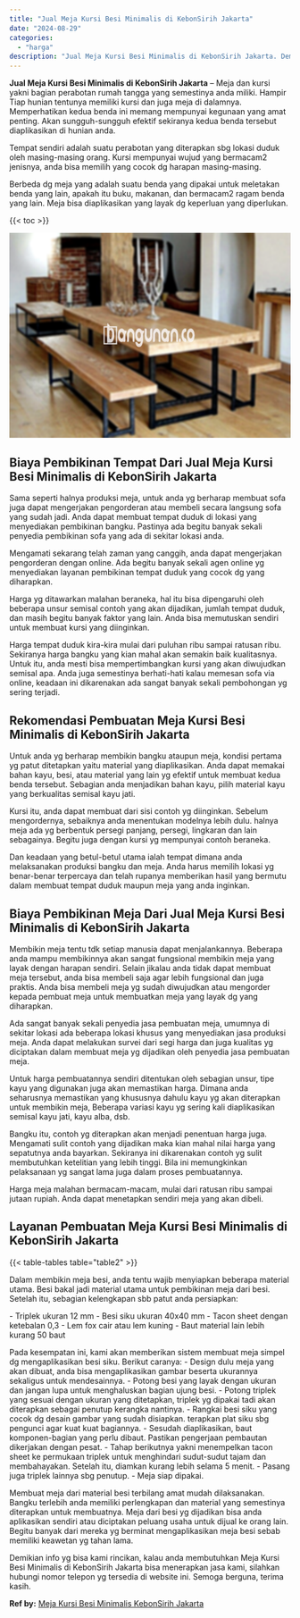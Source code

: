 ```yaml
---
title: "Jual Meja Kursi Besi Minimalis di KebonSirih Jakarta"
date: "2024-08-29"
categories: 
  - "harga"
description: "Jual Meja Kursi Besi Minimalis di KebonSirih Jakarta. Demikian info yg bisa kami rincikan, kalau anda membutuhkan Meja Kursi Besi Minimalis di KebonSirih Jak..."
---
```


**Jual Meja Kursi Besi Minimalis di KebonSirih Jakarta** – Meja dan kursi yakni bagian perabotan rumah tangga yang semestinya anda miliki. Hampir Tiap hunian tentunya memiliki kursi dan juga meja di dalamnya. Memperhatikan kedua benda ini memang mempunyai kegunaan yang amat penting. Akan sungguh-sungguh efektif sekiranya kedua benda tersebut diaplikasikan di hunian anda.

Tempat sendiri adalah suatu perabotan yang diterapkan sbg lokasi duduk oleh masing-masing orang. Kursi mempunyai wujud yang bermacam2 jenisnya, anda bisa memilih yang cocok dg harapan masing-masing.

Berbeda dg meja yang adalah suatu benda yang dipakai untuk meletakan benda yang lain, apakah itu buku, makanan, dan bermacam2 ragam benda yang lain. Meja bisa diaplikasikan yang layak dg keperluan yang diperlukan.

{{< toc >}}

![Jual Meja Kursi Besi Minimalis di KebonSirih Jakarta](/images/jual-meja-besi-murah32.png)

## Biaya Pembikinan Tempat Dari Jual Meja Kursi Besi Minimalis di KebonSirih Jakarta

Sama seperti halnya produksi meja, untuk anda yg berharap membuat sofa juga dapat mengerjakan pengorderan atau membeli secara langsung sofa yang sudah jadi. Anda dapat membuat tempat duduk di lokasi yang menyediakan pembikinan bangku. Pastinya ada begitu banyak sekali penyedia pembikinan sofa yang ada di sekitar lokasi anda.

Mengamati sekarang telah zaman yang canggih, anda dapat mengerjakan pengorderan dengan online. Ada begitu banyak sekali agen online yg menyediakan layanan pembikinan tempat duduk yang cocok dg yang diharapkan.

Harga yg ditawarkan malahan beraneka, hal itu bisa dipengaruhi oleh beberapa unsur semisal contoh yang akan dijadikan, jumlah tempat duduk, dan masih begitu banyak faktor yang lain. Anda bisa memutuskan sendiri untuk membuat kursi yang diinginkan.

Harga tempat duduk kira-kira mulai dari puluhan ribu sampai ratusan ribu. Sekiranya harga bangku yang kian mahal akan semakin baik kualitasnya. Untuk itu, anda mesti bisa mempertimbangkan kursi yang akan diwujudkan semisal apa. Anda juga semestinya berhati-hati kalau memesan sofa via online, keadaan ini dikarenakan ada sangat banyak sekali pembohongan yg sering terjadi.

## Rekomendasi Pembuatan Meja Kursi Besi Minimalis di KebonSirih Jakarta

Untuk anda yg berharap membikin bangku ataupun meja, kondisi pertama yg patut ditetapkan yaitu material yang diaplikasikan. Anda dapat memakai bahan kayu, besi, atau material yang lain yg efektif untuk membuat kedua benda tersebut. Sebagian anda menjadikan bahan kayu, pilih material kayu yang berkualitas semisal kayu jati.

Kursi itu, anda dapat membuat dari sisi contoh yg diinginkan. Sebelum mengordernya, sebaiknya anda menentukan modelnya lebih dulu. halnya meja ada yg berbentuk persegi panjang, persegi, lingkaran dan lain sebagainya. Begitu juga dengan kursi yg mempunyai contoh beraneka.

Dan keadaan yang betul-betul utama ialah tempat dimana anda melaksanakan produksi bangku dan meja. Anda harus memilih lokasi yg benar-benar terpercaya dan telah rupanya memberikan hasil yang bermutu dalam membuat tempat duduk maupun meja yang anda inginkan.

## Biaya Pembikinan Meja Dari Jual Meja Kursi Besi Minimalis di KebonSirih Jakarta

Membikin meja tentu tdk setiap manusia dapat menjalankannya. Beberapa anda mampu membikinnya akan sangat fungsional membikin meja yang layak dengan harapan sendiri. Selain jikalau anda tidak dapat membuat meja tersebut, anda bisa membeli saja agar lebih fungsional dan juga praktis. Anda bisa membeli meja yg sudah diwujudkan atau mengorder kepada pembuat meja untuk membuatkan meja yang layak dg yang diharapkan.

Ada sangat banyak sekali penyedia jasa pembuatan meja, umumnya di sekitar lokasi ada beberapa lokasi khusus yang menyediakan jasa produksi meja. Anda dapat melakukan survei dari segi harga dan juga kualitas yg diciptakan dalam membuat meja yg dijadikan oleh penyedia jasa pembuatan meja.

Untuk harga pembuatannya sendiri ditentukan oleh sebagian unsur, tipe kayu yang digunakan juga akan memastikan harga. Dimana anda seharusnya memastikan yang khususnya dahulu kayu yg akan diterapkan untuk membikin meja, Beberapa variasi kayu yg sering kali diaplikasikan semisal kayu jati, kayu alba, dsb.

Bangku itu, contoh yg diterapkan akan menjadi penentuan harga juga. Mengamati sulit contoh yang dijadikan maka kian mahal nilai harga yang sepatutnya anda bayarkan. Sekiranya ini dikarenakan contoh yg sulit membutuhkan ketelitian yang lebih tinggi. Bila ini memungkinkan pelaksanaan yg sangat lama juga dalam proses pembuatannya.

Harga meja malahan bermacam-macam, mulai dari ratusan ribu sampai jutaan rupiah. Anda dapat menetapkan sendiri meja yang akan dibeli.

## Layanan Pembuatan Meja Kursi Besi Minimalis di KebonSirih Jakarta

{{< table-tables table="table2" >}}

Dalam membikin meja besi, anda tentu wajib menyiapkan beberapa material utama. Besi bakal jadi material utama untuk pembikinan meja dari besi. Setelah itu, sebagian kelengkapan sbb patut anda persiapkan:

\- Triplek ukuran 12 mm - Besi siku ukuran 40x40 mm - Tacon sheet dengan ketebalan 0,3 - Lem fox cair atau lem kuning - Baut material lain lebih kurang 50 baut

Pada kesempatan ini, kami akan memberikan sistem membuat meja simpel dg mengaplikasikan besi siku. Berikut caranya: - Design dulu meja yang akan dibuat, anda bisa mengaplikasikan gambar beserta ukurannya sekaligus untuk mendesainnya. - Potong besi yang layak dengan ukuran dan jangan lupa untuk menghaluskan bagian ujung besi. - Potong triplek yang sesuai dengan ukuran yang ditetapkan, triplek yg dipakai tadi akan diterapkan sebagai penutup kerangka nantinya. - Rangkai besi siku yang cocok dg desain gambar yang sudah disiapkan. terapkan plat siku sbg pengunci agar kuat kuat bagiannya. - Sesudah diaplikasikan, baut komponen-bagian yang perlu dibaut. Pastikan pengerjaan pembautan dikerjakan dengan pesat. - Tahap berikutnya yakni menempelkan tacon sheet ke permukaan triplek untuk menghindari sudut-sudut tajam dan membahayakan. Setelah itu, diamkan kurang lebih selama 5 menit. - Pasang juga triplek lainnya sbg penutup. - Meja siap dipakai.

Membuat meja dari material besi terbilang amat mudah dilaksanakan. Bangku terlebih anda memiliki perlengkapan dan material yang semestinya diterapkan untuk membuatnya. Meja dari besi yg dijadikan bisa anda aplikasikan sendiri atau diciptakan peluang usaha untuk dijual ke orang lain. Begitu banyak dari mereka yg berminat mengaplikasikan meja besi sebab memiliki keawetan yg tahan lama.

Demikian info yg bisa kami rincikan, kalau anda membutuhkan Meja Kursi Besi Minimalis di KebonSirih Jakarta bisa menerapkan jasa kami, silahkan hubungi nomor telepon yg tersedia di website ini. Semoga berguna, terima kasih.

**Ref by:** [Meja Kursi Besi Minimalis KebonSirih Jakarta](https://id.wikipedia.org/wiki/Meja)
